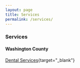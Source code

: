 ```yaml
---
layout: page
title: Services
permalink: /services/
---
```


### Services

#### Washington County


[Dental Services](_downloads/Dental-Medical-Prescriptions-11.9.22.pdf){target="_blank"}

